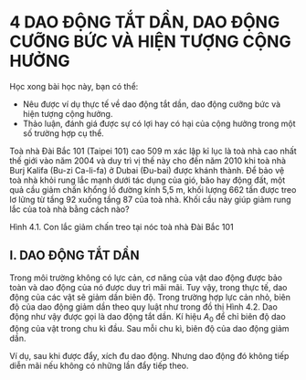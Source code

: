 # 4 DAO ĐỘNG TẮT DẦN, DAO ĐỘNG CƯỠNG BỨC VÀ HIỆN TƯỢNG CỘNG HƯỞNG

Học xong bài học này, bạn có thể:
- Nêu được ví dụ thực tế về dao động tắt dần, dao động cưỡng bức và hiện tượng cộng hưởng.
- Thảo luận, đánh giá được sự có lợi hay có hại của cộng hưởng trong một số trường hợp cụ thể.

Toà nhà Đài Bắc 101 (Taipei 101) cao 509 m xác lập kỉ lục là toà nhà cao nhất thế giới vào năm 2004 và duy trì vị thế này cho đến năm 2010 khi toà nhà Burj Kalifa (Bu-zi Ca-li-fa) ở Dubai (Đu-bai) được khánh thành. Để bảo vệ toà nhà khỏi rung lắc mạnh dưới tác dụng của gió, bão hay động đất, một quả cầu giảm chấn khổng lồ đường kính 5,5 m, khối lượng 662 tấn được treo lơ lửng từ tầng 92 xuống tầng 87 của toà nhà. Khối cầu này giúp giảm rung lắc của toà nhà bằng cách nào?

Hình 4.1. Con lắc giảm chấn treo tại nóc toà nhà Đài Bắc 101

## I. DAO ĐỘNG TẮT DẦN

Trong môi trường không có lực cản, cơ năng của vật dao động được bảo toàn và dao động của nó được duy trì mãi mãi. Tuy vậy, trong thực tế, dao động của các vật sẽ giảm dần biên độ. Trong trường hợp lực cản nhỏ, biên độ của dao động giảm dần theo quy luật như trong đồ thị Hình 4.2. Dao động như vậy được gọi là dao động tắt dần. Kí hiệu $A_0$ để chỉ biên độ dao động của vật trong chu kì đầu. Sau mỗi chu kì, biên độ của dao động giảm dần.

Ví dụ, sau khi được đẩy, xích đu dao động. Nhưng dao động đó không tiếp diễn mãi nếu không có những lần đẩy tiếp theo.